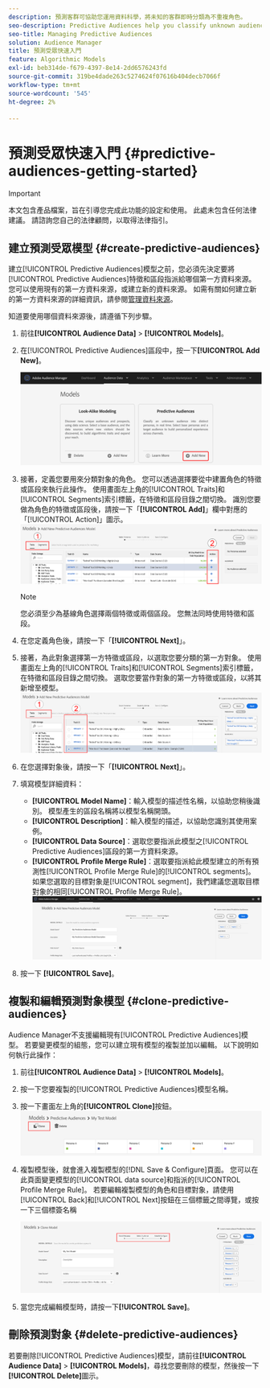 ```yaml
---
description: 預測客群可協助您運用資料科學，將未知的客群即時分類為不重複角色。
seo-description: Predictive Audiences help you classify unknown audiences into distinct personas in real-time, using data science.
seo-title: Managing Predictive Audiences
solution: Audience Manager
title: 預測受眾快速入門
feature: Algorithmic Models
exl-id: beb314de-f679-4397-8e14-2dd6576243fd
source-git-commit: 319be4dade263c5274624f07616b404decb7066f
workflow-type: tm+mt
source-wordcount: '545'
ht-degree: 2%

---
```


# 預測受眾快速入門 {#predictive-audiences-getting-started}

>[!IMPORTANT]
>本文包含產品檔案，旨在引導您完成此功能的設定和使用。 此處未包含任何法律建議。 請諮詢您自己的法律顧問，以取得法律指引。

## 建立預測受眾模型 {#create-predictive-audiences}

建立[!UICONTROL Predictive Audiences]模型之前，您必須先決定要將[!UICONTROL Predictive Audiences]特徵和區段指派給哪個第一方資料來源。 您可以使用現有的第一方資料來源，或建立新的資料來源。 如需有關如何建立新的第一方資料來源的詳細資訊，請參閱[管理資料來源](https://experienceleague.adobe.com/docs/audience-manager/user-guide/features/data-sources/manage-datasources.html)。

知道要使用哪個資料來源後，請遵循下列步驟。

1. 前往&#x200B;**[!UICONTROL Audience Data]** > **[!UICONTROL Models]**。
1. 在[!UICONTROL Predictive Audiences]區段中，按一下&#x200B;**[!UICONTROL Add New]**。

   ![smart-persona-add](assets/predictive-audiences-add.png)

1. 接著，定義您要用來分類對象的角色。 您可以透過選擇要從中建置角色的特徵或區段來執行此操作。 使用畫面左上角的[!UICONTROL Traits]和[!UICONTROL Segments]索引標籤，在特徵和區段目錄之間切換。 識別您要做為角色的特徵或區段後，請按一下「**[!UICONTROL Add]**」欄中對應的「[!UICONTROL Action]」圖示。
   ![smart-persona-select-personas](assets/predictive-audiences-persona.png)
   >[!NOTE]
   >您必須至少為基線角色選擇兩個特徵或兩個區段。 您無法同時使用特徵和區段。
1. 在您定義角色後，請按一下「**[!UICONTROL Next]**」。
1. 接著，為此對象選擇第一方特徵或區段，以選取您要分類的第一方對象。 使用畫面左上角的[!UICONTROL Traits]和[!UICONTROL Segments]索引標籤，在特徵和區段目錄之間切換。 選取您要當作對象的第一方特徵或區段，以將其新增至模型。
   ![smart-persona-select-audience](assets/predictive-audiences-audience.png)
1. 在您選擇對象後，請按一下「**[!UICONTROL Next]**」。
1. 填寫模型詳細資料：
   * **[!UICONTROL Model Name]**：輸入模型的描述性名稱，以協助您稍後識別。 模型產生的區段名稱將以模型名稱開頭。
   * **[!UICONTROL Description]**：輸入模型的描述，以協助您識別其使用案例。
   * **[!UICONTROL Data Source]**：選取您要指派此模型之[!UICONTROL Predictive Audiences]區段的第一方資料來源。
   * **[!UICONTROL Profile Merge Rule]**：選取要指派給此模型建立的所有預測性[!UICONTROL Profile Merge Rule]的[!UICONTROL segments]。 如果您選取的目標對象是[!UICONTROL segment]，我們建議您選取目標對象的相同[!UICONTROL Profile Merge Rule]。
     ![predictive-audiences-save](assets/predictive-audiences-save.png)
1. 按一下 **[!UICONTROL Save]**。

## 複製和編輯預測對象模型 {#clone-predictive-audiences}

Audience Manager不支援編輯現有[!UICONTROL Predictive Audiences]模型。 若要變更模型的組態，您可以建立現有模型的複製並加以編輯。 以下說明如何執行此操作：

1. 前往&#x200B;**[!UICONTROL Audience Data]** > **[!UICONTROL Models]**。
2. 按一下您要複製的[!UICONTROL Predictive Audiences]模型名稱。
3. 按一下畫面左上角的&#x200B;**[!UICONTROL Clone]**&#x200B;按鈕。
   ![predictive-audiences-clone](assets/predictive-audiences-clone.png)
4. 複製模型後，就會進入複製模型的[!DNL Save & Configure]頁面。 您可以在此頁面變更模型的[!UICONTROL data source]和指派的[!UICONTROL Profile Merge Rule]。 若要編輯複製模型的角色和目標對象，請使用[!UICONTROL Back]和[!UICONTROL Next]按鈕在三個標籤之間導覽，或按一下三個標簽名稱

   ![predictive-audiences-clone-navigate](assets/predictive-audiences-clone-navigate.png)

5. 當您完成編輯模型時，請按一下&#x200B;**[!UICONTROL Save]**。

## 刪除預測對象 {#delete-predictive-audiences}

若要刪除[!UICONTROL Predictive Audiences]模型，請前往&#x200B;**[!UICONTROL Audience Data]** > **[!UICONTROL Models]**，尋找您要刪除的模型，然後按一下&#x200B;**[!UICONTROL Delete]**&#x200B;圖示。
